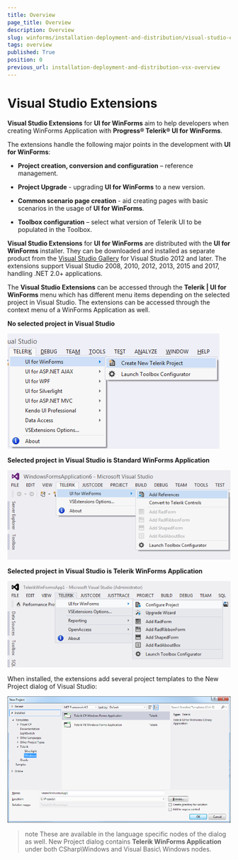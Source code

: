 ```yaml
---
title: Overview
page_title: Overview
description: Overview
slug: winforms/installation-deployment-and-distribution/visual-studio-extensions
tags: overview
published: True
position: 0
previous_url: installation-deployment-and-distribution-vsx-overview
---
```


# Visual Studio Extensions

__Visual Studio Extensions__ for __UI for WinForms__ aim to help developers when creating WinForms Application with __Progress&reg; Telerik&reg; UI for WinForms__.

The extensions handle the following major points in the development with __UI for WinForms__:

* __Project creation, conversion and configuration__ – reference management.

* __Project Upgrade__ - upgrading __UI for WinForms__ to a new version.

* __Common scenario page creation__ - aid creating pages with basic scenarios in the usage of __UI for WinForms__.

* __Toolbox configuration__ – select what version of Telerik UI to be populated in the Toolbox.

__Visual Studio Extensions__ for __UI for WinForms__ are distributed with the __UI for WinForms__ installer. They can be downloaded and installed as separate product from the [Visual Studio Gallery](https://visualstudiogallery.msdn.microsoft.com/) for Visual Studio 2012 and later. The extensions support Visual Studio 2008, 2010, 2012, 2013, 2015 and 2017, handling .NET 2.0+ applications.

The __Visual Studio Extensions__ can be accessed through the __Telerik | UI for WinForms__ menu which has different menu items depending on the selected project in Visual Studio. The extensions can be accessed through the context menu of a WinForms Application as well.

__No selected project in Visual Studio__

![installation-deployment-and-distribution-vsx-overview 001](images/installation-deployment-and-distribution-vsx-overview001.png)

__Selected project in Visual Studio is Standard WinForms Application__

![installation-deployment-and-distribution-vsx-overview 002](images/installation-deployment-and-distribution-vsx-overview002.png)

__Selected project in Visual Studio is Telerik WinForms Application__

![installation-deployment-and-distribution-vsx-overview 003](images/installation-deployment-and-distribution-vsx-overview003.png)

When installed, the extensions add several project templates to the New Project dialog of Visual Studio:

![installation-deployment-and-distribution-vsx-overview 004](images/installation-deployment-and-distribution-vsx-overview004.png)

>note These are available in the language specific nodes of the dialog as well. New Project dialog contains __Telerik WinForms Application__ under both CSharp\Windows and Visual Basic\ Windows nodes.
